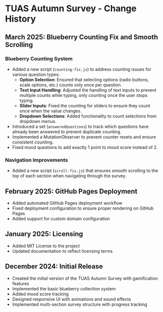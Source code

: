 # TUAS Autumn Survey - Change History

## March 2025: Blueberry Counting Fix and Smooth Scrolling

### Blueberry Counting System
- Added a new script (`counting-fix.js`) to address counting issues for various question types:
  - **Option Selection**: Ensured that selecting options (radio buttons, scale options, etc.) counts only once per question.
  - **Text Input Handling**: Adjusted the handling of text inputs to prevent multiple counts while typing, only counting once the user stops typing.
  - **Slider Inputs**: Fixed the counting for sliders to ensure they count once when the value changes.
  - **Dropdown Selections**: Added functionality to count selections from dropdown menus.
- Introduced a set (`answeredQuestions`) to track which questions have already been answered to prevent duplicate counting.
- Implemented a MutationObserver to prevent counter resets and ensure consistent counting.
- Fixed mood questions to add exactly 1 point to mood score instead of 2.

### Navigation Improvements
- Added a new script (`scroll-fix.js`) that ensures smooth scrolling to the top of each section when navigating through the survey.

## February 2025: GitHub Pages Deployment
- Added automated GitHub Pages deployment workflow
- Fixed deployment configuration to ensure proper rendering on GitHub Pages
- Added support for custom domain configuration

## January 2025: Licensing
- Added MIT License to the project
- Updated documentation to reflect licensing terms

## December 2024: Initial Release
- Created the initial version of the TUAS Autumn Survey with gamification features
- Implemented the basic blueberry collection system
- Added mood score tracking
- Designed responsive UI with animations and sound effects
- Implemented multi-section survey structure with progress tracking
